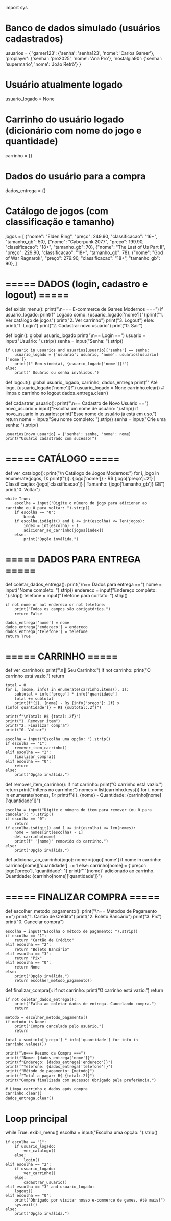 import sys

# Banco de dados simulado (usuários cadastrados)
usuarios = {
    'gamer123': {'senha': 'senha123', 'nome': 'Carlos Gamer'},
    'proplayer': {'senha': 'pro2025', 'nome': 'Ana Pro'},
    'nostalgia90': {'senha': 'supermario', 'nome': 'João Retrô'}
}

# Usuário atualmente logado
usuario_logado = None

# Carrinho do usuário logado (dicionário com nome do jogo e quantidade)
carrinho = {}

# Dados do usuário para a compra
dados_entrega = {}

# Catálogo de jogos (com classificação e tamanho)
jogos = [
    {"nome": "Elden Ring", "preço": 249.90, "classificacao": "16+", "tamanho_gb": 50},
    {"nome": "Cyberpunk 2077", "preço": 199.90, "classificacao": "18+", "tamanho_gb": 70},
    {"nome": "The Last of Us Part II", "preço": 229.90, "classificacao": "18+", "tamanho_gb": 78},
    {"nome": "God of War Ragnarok", "preço": 279.90, "classificacao": "18+", "tamanho_gb": 90},
]

# ===== DADOS (login, cadastro e logout) =====
def exibir_menu():
    print("\n=== E-commerce de Games Modernos ===")
    if usuario_logado:
        print(f" Logado como: {usuario_logado['nome']}")
        print("1. Ver catálogo de jogos")
        print("2. Ver carrinho")
        print("3. Logout")
    else:
        print("1. Login")
        print("2. Cadastrar novo usuário")
    print("0. Sair")

def login():
    global usuario_logado
    print("\n== Login ==")
    usuario = input("Usuário: ").strip()
    senha = input("Senha: ").strip()

    if usuario in usuarios and usuarios[usuario]['senha'] == senha:
        usuario_logado = {'usuario': usuario, 'nome': usuarios[usuario]['nome']}
        print(f" Bem-vindo(a), {usuario_logado['nome']}!")
    else:
        print(" Usuário ou senha inválidos.")

def logout():
    global usuario_logado, carrinho, dados_entrega
    print(f" Até logo, {usuario_logado['nome']}!")
    usuario_logado = None
    carrinho.clear()  # limpa o carrinho no logout
    dados_entrega.clear()

def cadastrar_usuario():
    print("\n== Cadastro de Novo Usuário ==")
    novo_usuario = input("Escolha um nome de usuário: ").strip()
    if novo_usuario in usuarios:
        print("Esse nome de usuário já está em uso.")
        return
    nome = input("Seu nome completo: ").strip()
    senha = input("Crie uma senha: ").strip()

    usuarios[novo_usuario] = {'senha': senha, 'nome': nome}
    print("Usuário cadastrado com sucesso!")

# ===== CATÁLOGO =====
def ver_catalogo():
    print("\n Catálogo de Jogos Modernos:")
    for i, jogo in enumerate(jogos, 1):
        print(f"{i}. {jogo['nome']} - R$ {jogo['preço']:.2f} | Classificação: {jogo['classificacao']} | Tamanho: {jogo['tamanho_gb']} GB")
    print("0. Voltar")

    while True:
        escolha = input("Digite o número do jogo para adicionar ao carrinho ou 0 para voltar: ").strip()
        if escolha == "0":
            break
        if escolha.isdigit() and 1 <= int(escolha) <= len(jogos):
            index = int(escolha) - 1
            adicionar_ao_carrinho(jogos[index])
        else:
            print("Opção inválida.")

# ===== DADOS PARA ENTREGA =====
def coletar_dados_entrega():
    print("\n== Dados para entrega ==")
    nome = input("Nome completo: ").strip()
    endereco = input("Endereço completo: ").strip()
    telefone = input("Telefone para contato: ").strip()

    if not nome or not endereco or not telefone:
        print("Todos os campos são obrigatórios.")
        return False

    dados_entrega['nome'] = nome
    dados_entrega['endereco'] = endereco
    dados_entrega['telefone'] = telefone
    return True

# ===== CARRINHO =====
def ver_carrinho():
    print("\n🛒 Seu Carrinho:")
    if not carrinho:
        print("O carrinho está vazio.")
        return

    total = 0
    for i, (nome, info) in enumerate(carrinho.items(), 1):
        subtotal = info['preço'] * info['quantidade']
        total += subtotal
        print(f"{i}. {nome} - R$ {info['preço']:.2f} x {info['quantidade']} = R$ {subtotal:.2f}")

    print(f"\nTotal: R$ {total:.2f}")
    print("1. Remover item")
    print("2. Finalizar compra")
    print("0. Voltar")

    escolha = input("Escolha uma opção: ").strip()
    if escolha == "1":
        remover_item_carrinho()
    elif escolha == "2":
        finalizar_compra()
    elif escolha == "0":
        return
    else:
        print("Opção inválida.")

def remover_item_carrinho():
    if not carrinho:
        print("O carrinho está vazio.")
        return
    print("\nItens no carrinho:")
    nomes = list(carrinho.keys())
    for i, nome in enumerate(nomes, 1):
        print(f"{i}. {nome} - Quantidade: {carrinho[nome]['quantidade']}")

    escolha = input("Digite o número do item para remover (ou 0 para cancelar): ").strip()
    if escolha == "0":
        return
    if escolha.isdigit() and 1 <= int(escolha) <= len(nomes):
        nome = nomes[int(escolha) - 1]
        del carrinho[nome]
        print(f" '{nome}' removido do carrinho.")
    else:
        print("Opção inválida.")

def adicionar_ao_carrinho(jogo):
    nome = jogo['nome']
    if nome in carrinho:
        carrinho[nome]['quantidade'] += 1
    else:
        carrinho[nome] = {'preço': jogo['preço'], 'quantidade': 1}
    print(f" '{nome}' adicionado ao carrinho. Quantidade: {carrinho[nome]['quantidade']}")

# ===== FINALIZAR COMPRA =====
def escolher_metodo_pagamento():
    print("\n== Métodos de Pagamento ==")
    print("1. Cartão de Crédito")
    print("2. Boleto Bancário")
    print("3. Pix")
    print("0. Cancelar compra")

    escolha = input("Escolha o método de pagamento: ").strip()
    if escolha == "1":
        return "Cartão de Crédito"
    elif escolha == "2":
        return "Boleto Bancário"
    elif escolha == "3":
        return "Pix"
    elif escolha == "0":
        return None
    else:
        print("Opção inválida.")
        return escolher_metodo_pagamento()

def finalizar_compra():
    if not carrinho:
        print("O carrinho está vazio.")
        return

    if not coletar_dados_entrega():
        print("Falha ao coletar dados de entrega. Cancelando compra.")
        return

    metodo = escolher_metodo_pagamento()
    if metodo is None:
        print("Compra cancelada pelo usuário.")
        return

    total = sum(info['preço'] * info['quantidade'] for info in carrinho.values())

    print("\n=== Resumo da Compra ===")
    print(f"Nome: {dados_entrega['nome']}")
    print(f"Endereço: {dados_entrega['endereco']}")
    print(f"Telefone: {dados_entrega['telefone']}")
    print(f"Método de pagamento: {metodo}")
    print(f"Total a pagar: R$ {total:.2f}")
    print("Compra finalizada com sucesso! Obrigado pela preferência.")

    # Limpa carrinho e dados após compra
    carrinho.clear()
    dados_entrega.clear()

# Loop principal
while True:
    exibir_menu()
    escolha = input("Escolha uma opção: ").strip()

    if escolha == "1":
        if usuario_logado:
            ver_catalogo()
        else:
            login()
    elif escolha == "2":
        if usuario_logado:
            ver_carrinho()
        else:
            cadastrar_usuario()
    elif escolha == "3" and usuario_logado:
        logout()
    elif escolha == "0":
        print("Obrigado por visitar nosso e-commerce de games. Até mais!")
        sys.exit()
    else:
        print("Opção inválida.")
